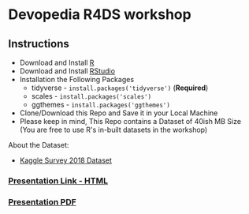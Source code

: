 # Devopedia R4DS workshop

## Instructions

* Download and Install [R](https://www.r-project.org/)
* Download and Install [RStudio](https://www.rstudio.com/products/rstudio/download/)
* Installation the Following Packages
  * tidyverse - `install.packages('tidyverse')` (**Required**)
  * scales - `install.packages('scales')` 
  * ggthemes - `install.packages('ggthemes')` 
* Clone/Download this Repo and Save it in your Local Machine
* Please keep in mind, This Repo contains a Dataset of 40ish MB Size (You are free to use R's in-built datasets in the workshop)

About the Dataset:

* [Kaggle Survey 2018 Dataset](https://www.kaggle.com/kaggle/kaggle-survey-2018/)


### [Presentation Link - HTML](https://amrrs.github.io/devopedia_R4DS_workshop/presentation.html)

### [Presentation PDF](https://github.com/amrrs/devopedia_R4DS_workshop/blob/master/presentation.pdf)

